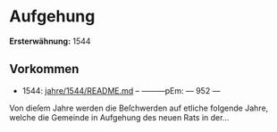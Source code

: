 # Aufgehung

**Ersterwähnung:** 1544

## Vorkommen
- 1544: [jahre/1544/README.md](../jahre/1544/README.md) – ———pEm:
— 952 —

Von dieſem Jahre werden die Beſchwerden auf etliche
folgende Jahre, welche die Gemeinde in Aufgehung des
neuen Rats in der...
